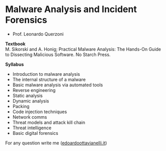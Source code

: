 # Malware Analysis and Incident Forensics

- Prof. Leonardo Querzoni

**Textbook**  
M. Sikorski and A. Honig; Practical Malware Analysis: The Hands-On Guide to Dissecting Malicious Software. No Starch Press.

**Syllabus**  

- Introduction to malware analysis
- The internal structure of a malware
- Basic malware analysis via automated tools
- Reverse engineering
- Static analysis
- Dynamic analysis
- Packing 
- Code injection techniques
- Network comms
- Threat models and attack kill chain
- Threat intelligence
- Basic digital forensics

For any question write me ([edoardoottavianelli.it](https://www.edoardoottavianelli.it/))
